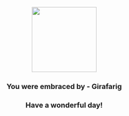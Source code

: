 <p align="center">
    <img src="https://raw.githubusercontent.com/PokeAPI/sprites/master/sprites/pokemon/203.png" width="150" height="150">
</p>
<h3 align="center">You were embraced by - <b>Girafarig</b></h3>
<h3 align="center">Have a wonderful day!</h3>
